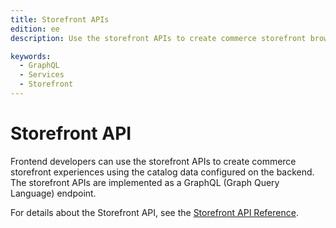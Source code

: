 ```yaml
---
title: Storefront APIs
edition: ee
description: Use the storefront APIs to create commerce storefront browse and discovery experiences using catalog data stored in the backend.

keywords:
  - GraphQL
  - Services
  - Storefront
---
```


# Storefront API

Frontend developers can use the storefront APIs to create commerce storefront experiences using the catalog data configured on the backend. The storefront APIs are implemented as a GraphQL (Graph Query Language) endpoint.

For details about the Storefront API, see the [Storefront API Reference](../../../../static/graphql-api/admin-api/index.html).
